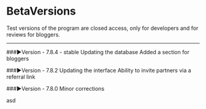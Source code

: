 # BetaVersions

Test versions of the program are closed access, only for developers and for reviews for bloggers.
***

###▶Version - 7.8.4 - stable
Updating the database
Added a section for bloggers

###▶Version - 7.8.2
Updating the interface
Ability to invite partners via a referral link

###▶Version - 7.8.0
Minor corrections



asd

